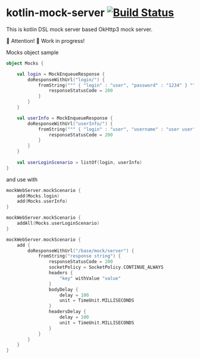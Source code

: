 # kotlin-mock-server [![Build Status](https://travis-ci.com/infeez/kotlin-mock-server.svg?branch=master)](https://travis-ci.com/infeez/kotlin-mock-server)

This is kotlin DSL mock server based OkHttp3 mock server.

🔴 Attention! 
🔨 Work in progress!

Mocks object sample
```kotlin
object Mocks {

    val login = MockEnqueueResponse {
        doResponseWithUrl("login/") {
            fromString(""" { "login" : "user", "password" : "1234" } """) {
                responseStatusCode = 200
            }
        }
    }

    val userInfo = MockEnqueueResponse {
        doResponseWithUrl("userInfo/") {
            fromString(""" { "login" : "user", "username" : "user user" } """) {
                responseStatusCode = 200
            }
        }
    }
    
    val userLoginScenario = listOf(login, userInfo)
}
```
and use with
```kotlin
mockWebServer.mockScenario {
    add(Mocks.login)
    add(Mocks.userInfo)
}
```
```kotlin
mockWebServer.mockScenario {
    addAll(Mocks.userLoginScenario)
}
```

```kotlin
mockWebServer.mockScenario {
    add {
        doResponseWithUrl("/base/mock/server") {
            fromString("response string") {
                responseStatusCode = 200
                socketPolicy = SocketPolicy.CONTINUE_ALWAYS
                headers {
                    "key" withValue "value"
                }
                bodyDelay {
                    delay = 100
                    unit = TimeUnit.MILLISECONDS
                }
                headersDelay {
                    delay = 100
                    unit = TimeUnit.MILLISECONDS
                }
            }
        }
    }
}
```
